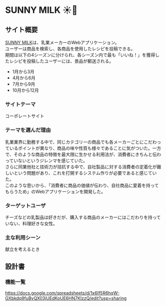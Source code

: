 # SUNNY MILK :sunny::cow2:

## サイト概要
[SUNNY MILK](https://sunnymilk.work/)は、乳業メーカーのWebアプリケーション。  
ユーザーは商品を検索し、各商品を使用したレシピを投稿できる。  
期間は以下の4シーズンに分けられ、各シーズン内で最も「いいね！」を獲得したレシピを投稿したユーザーには、景品が郵送される。
- 1月から3月  
- 4月から6月  
- 7月から9月  
- 10月から12月  


### サイトテーマ
コーポレートサイト


### テーマを選んだ理由
乳業業界に勤務する中で、同じカテゴリーの商品でも各メーカーごとにこだわっているポイントが異なり、商品の味や性質も様々であることに気がついた。一方で、そのような商品の特徴を最大限に生かせる利用法が、消費者にきちんと伝わっていないというジレンマを感じていた。  
さらに同業他社と技術力が拮抗する中で、自社製品に対する消費者の定着化が難しいという問題があり、これを打開するシステム作りが必要であると感じていた。  
このような思いから、「消費者に商品の価値が伝わり、自社商品に愛着を持ってもらうため」のWebアプリケーションを開発した。


### ターゲットユーザ
チーズなどの乳製品は好きだが、購入する商品のメーカーにはこだわりを持っていない、料理好きな女性。

### 主な利用シーン
献立を考えるとき

## 設計書

### 機能一覧
https://docs.google.com/spreadsheets/d/1x6If5R6hqW-GXbkdq9fuBvQX03jUEdKoUE6HN7KIzzQ/edit?usp=sharing
